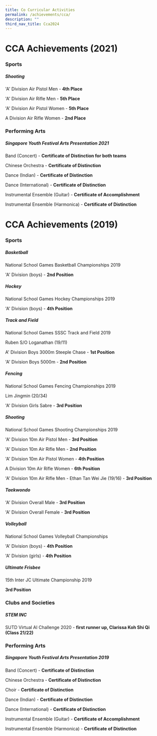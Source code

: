 ```yaml
---
title: Co Curricular Activities
permalink: /achievements/cca/
description: ""
third_nav_title: Cca2024
---
```

CCA Achievements (2021)
=======================

### Sports

##### Shooting

'A' Division Air Pistol Men - **4th Place**

'A' Division Air Rifle Men - **5th Place**

'A' Division Air Pistol Women - **5th Place**

A Division Air Rifle Women - **2nd Place**

### Performing Arts

##### Singapore Youth Festival Arts Presentation 2021

Band (Concert) - **Certificate of Distinction for both teams**

Chinese Orchestra - **Certificate of Distinction**

Dance (Indian) - **Certificate of Distinction** 

Dance (International) - **Certificate of Distinction** 

Instrumental Ensemble (Guitar) - **Certificate of Accomplishment**

Instrumental Ensemble (Harmonica) - **Certificate of Distinction** 

CCA Achievements (2019)
=======================

### Sports

##### Basketball

National School Games Basketball Championships 2019

'A' Division (boys) - **2nd Position**

##### Hockey

National School Games Hockey Championships 2019

'A' Division (boys) - **4th Position**

##### Track and Field

National School Games SSSC Track and Field 2019

Ruben S/O Loganathan (19/11)

A' Division Boys 3000m Steeple Chase - **1st Position**

'A' Division Boys 5000m - **2nd Position**

##### Fencing

National School Games Fencing Championships 2019

Lim Jingmin (20/34)

'A' Division Girls Sabre - **3rd Position**

##### Shooting

National School Games Shooting Championships 2019

'A' Division 10m Air Pistol Men - **3rd Position**

'A' Division 10m Air Rifle Men - **2nd Position**

'A' Division 10m Air Pistol Women - **4th Position**

A Division 10m Air Rifle Women - **6th Position** 

'A' Division 10m Air Rifle Men - Ethan Tan Wei Jie (19/16) - **3rd Position**

##### Taekwondo

'A' Division Overall Male - **3rd Position**

'A' Division Overall Female - **3rd Position**

##### Volleyball

National School Games Volleyball Championships

'A' Division (boys) - **4th Position**

'A' Division (girls) - **4th Position**

##### Ultimate Frisbee

15th Inter JC Ultimate Championship 2019

**3rd Position**

### Clubs and Societies

##### STEM INC

SUTD Virtual AI Challenge 2020 - **first runner up, Clarissa Koh Shi Qi (Class 21/22)**

### Performing Arts

##### Singapore Youth Festival Arts Presentation 2019

Band (Concert) - **Certificate of Distinction**

Chinese Orchestra - **Certificate of Distinction**

Choir - **Certificate of Distinction**

Dance (Indian) - **Certificate of Distinction** 

Dance (International) - **Certificate of Distinction** 

Instrumental Ensemble (Guitar) - **Certificate of Accomplishment**

Instrumental Ensemble (Harmonica) - **Certificate of Distinction**